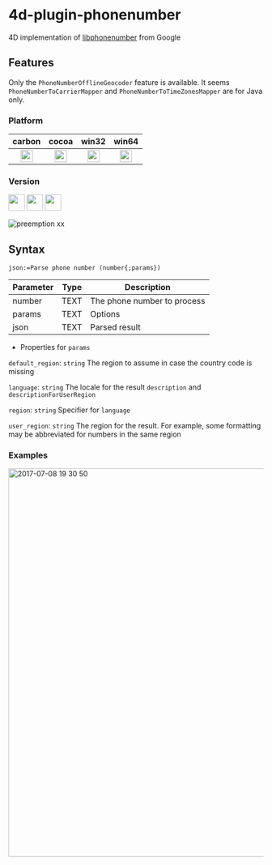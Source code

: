 # 4d-plugin-phonenumber
4D implementation of [libphonenumber](https://github.com/googlei18n/libphonenumber) from Google

## Features

Only the ``PhoneNumberOfflineGeocoder`` feature is available. It seems ``PhoneNumberToCarrierMapper`` and ``PhoneNumberToTimeZonesMapper`` are for Java only. 

### Platform

| carbon | cocoa | win32 | win64 |
|:------:|:-----:|:---------:|:---------:|
|<img src="https://cloud.githubusercontent.com/assets/1725068/22371562/1b091f0a-e4db-11e6-8458-8653954a7cce.png" width="24" height="24" />|<img src="https://cloud.githubusercontent.com/assets/1725068/22371562/1b091f0a-e4db-11e6-8458-8653954a7cce.png" width="24" height="24" />|<img src="https://cloud.githubusercontent.com/assets/1725068/22371562/1b091f0a-e4db-11e6-8458-8653954a7cce.png" width="24" height="24" />|<img src="https://cloud.githubusercontent.com/assets/1725068/22371562/1b091f0a-e4db-11e6-8458-8653954a7cce.png" width="24" height="24" />|

### Version

<img src="https://cloud.githubusercontent.com/assets/1725068/18940649/21945000-8645-11e6-86ed-4a0f800e5a73.png" width="32" height="32" /> <img src="https://cloud.githubusercontent.com/assets/1725068/18940648/2192ddba-8645-11e6-864d-6d5692d55717.png" width="32" height="32" /> <img src="https://user-images.githubusercontent.com/1725068/41266195-ddf767b2-6e30-11e8-9d6b-2adf6a9f57a5.png" width="32" height="32" />

![preemption xx](https://user-images.githubusercontent.com/1725068/41327179-4e839948-6efd-11e8-982b-a670d511e04f.png)

## Syntax

```
json:=Parse phone number (number{;params})
```

Parameter|Type|Description
------------|------------|----
number|TEXT|The phone number to process
params|TEXT|Options
json|TEXT|Parsed result

* Properties for ``params``

``default_region``: ``string`` The region to assume in case the country code is missing

``language``: ``string`` The locale for the result ``description`` and ``descriptionForUserRegion``

``region``: ``string`` Specifier for ``language``

``user_region``: ``string`` The region for the result. For example, some formatting may be abbreviated for numbers in the same region

### Examples

<img width="767" alt="2017-07-08 19 30 50" src="https://user-images.githubusercontent.com/1725068/27984649-60acdadc-6416-11e7-9b56-f74e1b1b804a.png">
